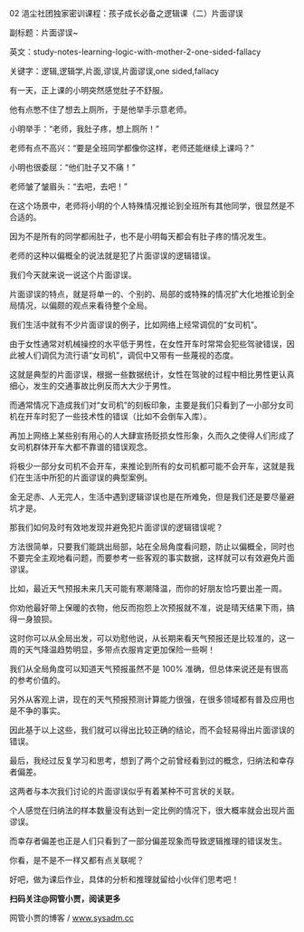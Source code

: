 02 浥尘社团独家密训课程：孩子成长必备之逻辑课（二）片面谬误

副标题：片面谬误~

英文：study-notes-learning-logic-with-mother-2-one-sided-fallacy

关键字：逻辑,逻辑学,片面,谬误,片面谬误,one sided,fallacy



有一天，正上课的小明突然感觉肚子不舒服。

他有点憋不住了想去上厕所，于是他举手示意老师。



小明举手：“老师，我肚子疼，想上厕所！”

老师有点不高兴：“要是全班同学都像你这样，老师还能继续上课吗？”

小明也很委屈：“他们肚子又不痛！”

老师皱了皱眉头：“去吧，去吧！”



在这个场景中，老师将小明的个人特殊情况推论到全班所有其他同学，很显然是不合适的。

因为不是所有的同学都闹肚子，也不是小明每天都会有肚子疼的情况发生。

老师的这种以偏概全的说法就是犯了片面谬误的逻辑错误。

我们今天就来说一说这个片面谬误。



片面谬误的特点，就是将单一的、个别的、局部的或特殊的情况扩大化地推论到全局情况，以偏颇的观点来看待整个全局。

我们生活中就有不少片面谬误的例子，比如网络上经常调侃的“女司机”。

由于女性通常对机械操控的水平低于男性，在女性开车时常常会犯些驾驶错误，因此被人们调侃为流行语“女司机”，调侃中又带有一些蔑视的态度。

这就是典型的片面谬误，根据一些数据统计，女性在驾驶的过程中相比男性更认真细心，发生的交通事故比例反而大大少于男性。

而通常情况下造成我们对“女司机”的刻板印象，主要是我们只看到了一小部分女司机在开车时犯了一些技术性的错误（比如不会倒车入库）。

再加上网络上某些别有用心的人大肆宣扬贬损女性形象，久而久之使得人们形成了女司机群体开车大都不靠谱的错误观念。

将极少一部分女司机不会开车，来推论到所有的女司机都可能不会开车，这就是我们在生活中所犯的片面谬误的典型案例。



金无足赤、人无完人，生活中遇到逻辑谬误也是在所难免，但是我们还是要尽量避坑才是。

那我们如何及时有效地发现并避免犯片面谬误的逻辑错误呢？

方法很简单，只要我们能跳出局部，站在全局角度看问题，防止以偏概全，同时也不要完全主观地看问题，而要参考一些客观的事实数据，这样就可以有效避免片面谬误。



比如，最近天气预报未来几天可能有寒潮降温，而你的好朋友恰巧要出差一周。

你劝他最好带上保暖的衣物，他反而抱怨上次预报就不准，说是晴天结果下雨，搞得一身狼狈。

这时你可以从全局出发，可以劝慰他说，从长期来看天气预报还是比较准的，这一周的天气降温趋势明显，多带点衣服肯定更加保险一些啊！

我们从全局角度可以知道天气预报虽然不是 100% 准确，但总体来说还是有很高的参考价值的。

另外从客观上讲，现在的天气预报预测计算能力很强，在很多领域都有普及应用也是不争的事实。

因此基于以上这些，我们就可以得出比较正确的结论，而不会轻易得出片面谬误的错误。



最后，我经过反复学习和思考，想到了两个之前曾经看到过的概念，归纳法和幸存者偏差。

这两者与本次我们讨论的片面谬误似乎有着某种不可言状的关联。

个人感觉在归纳法的样本数量没有达到一定比例的情况下，很大概率就会出现片面谬误。

而幸存者偏差也正是人们只看到了一部分偏差现象而导致逻辑推理的错误发生。

你看，是不是不一样又都有点关联呢？

好吧，做为课后作业，具体的分析和推理就留给小伙伴们思考吧！



**扫码关注@网管小贾，阅读更多**

网管小贾的博客 / www.sysadm.cc